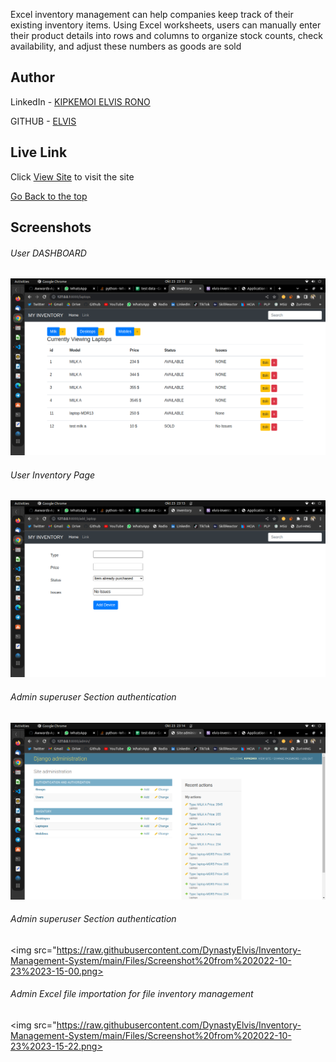 Excel inventory management can help companies keep track of their existing inventory items. Using Excel worksheets, users can manually enter their product details into rows and columns to organize stock counts, check availability, and adjust these numbers as goods are sold

## Author  
  
LinkedIn - [KIPKEMOI ELVIS RONO](https://www.linkedin.com/in/elvis-rono-aa3548209/)


GITHUB - [ELVIS](https://github.com/DynastyElvis)

  
 
##  Live Link  
 Click [View Site](https://elvis-awwards.herokuapp.com/)  to visit the site


[Go Back to the top](#Awwards-App)

## Screenshots 
###### User DASHBOARD
 
<img src="https://raw.githubusercontent.com/DynastyElvis/Inventory-Management-System/main/Files/Screenshot%20from%202022-10-23%2023-13-39.png">
 

 ###### User Inventory Page
 <img src="https://raw.githubusercontent.com/DynastyElvis/Inventory-Management-System/main/Files/Screenshot%20from%202022-10-23%2023-13-55.png">


  ###### Admin superuser Section authentication
 <img src="https://raw.githubusercontent.com/DynastyElvis/Inventory-Management-System/main/Files/Screenshot%20from%202022-10-23%2023-14-20.png">


 ###### Admin superuser Section authentication
 <img src="https://raw.githubusercontent.com/DynastyElvis/Inventory-Management-System/main/Files/Screenshot%20from%202022-10-23%2023-15-00.png>

 ###### Admin Excel file importation for file inventory management
 <img src="https://raw.githubusercontent.com/DynastyElvis/Inventory-Management-System/main/Files/Screenshot%20from%202022-10-23%2023-15-22.png>


